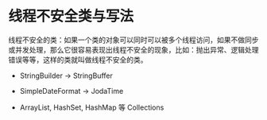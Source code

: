 # 线程不安全类与写法

线程不安全的类：如果一个类的对象可以同时可以被多个线程访问，如果不做同步或并发处理，那么它很容易表现出线程不安全的现象，比如：抛出异常、逻辑处理错误等等，这样的类就叫做线程不安全的类。

* StringBuilder -> StringBuffer

* SimpleDateFormat -> JodaTime

* ArrayList, HashSet, HashMap 等 Collections
